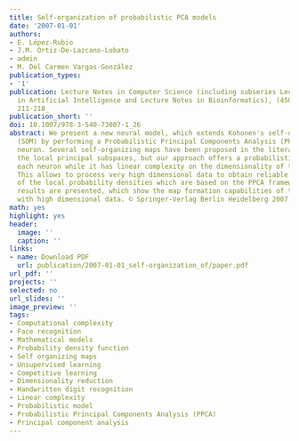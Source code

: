 ```yaml
---
title: Self-organization of probabilistic PCA models
date: '2007-01-01'
authors:
- E. López-Rubio
- J.M. Ortiz-De-Lazcano-Lobato
- admin
- M. Del Carmen Vargas-González
publication_types: 
- '1'
publication: Lecture Notes in Computer Science (including subseries Lecture Notes
  in Artificial Intelligence and Lecture Notes in Bioinformatics), (4507 LNCS), _pp.
  211-218_
publication_short: ''
doi: 10.1007/978-3-540-73007-1_26
abstract: We present a new neural model, which extends Kohonen's self-organizing map
  (SOM) by performing a Probabilistic Principal Components Analysis (PPCA) at each
  neuron. Several self-organizing maps have been proposed in the literature to capture
  the local principal subspaces, but our approach offers a probabilistic model at
  each neuron while it has linear complexity on the dimensionality of the input space.
  This allows to process very high dimensional data to obtain reliable estimations
  of the local probability densities which are based on the PPCA framework. Experimental
  results are presented, which show the map formation capabilities of the proposal
  with high dimensional data. © Springer-Verlag Berlin Heidelberg 2007.
math: yes
highlight: yes
header:
  image: ''
  caption: ''
links:
- name: Download PDF
  url: publication/2007-01-01_self-organization_of/paper.pdf
url_pdf: ''
projects: ''
selected: no
url_slides: ''
image_preview: ''
tags:
- Computational complexity
- Face recognition
- Mathematical models
- Probability density function
- Self organizing maps
- Unsupervised learning
- Competitive learning
- Dimensionality reduction
- Handwritten digit recognition
- Linear complexity
- Probabilistic model
- Probabilistic Principal Components Analysis (PPCA)
- Principal component analysis
---
```


